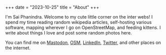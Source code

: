 +++
date = "2023-10-25"
title = "About"
+++

I'm Sai Phanindra. Welcome to my cute little corner on the inter webs! I spend my time reading random wikipedia articles, self-hosting various software, mapping wherever I go on OpenStreetMap, and feeding kittens. I write about things I love and post some random photos here.

You can find me on [Mastodon](https://fsmi.social/@ph4ni), [OSM](https://www.openstreetmap.org/user/ph4ni), [LinkedIn](https://www.linkedin.com/in/ph4ni/), [Twitter](https://twitter.com/ph4ni), and other places on the internet.
